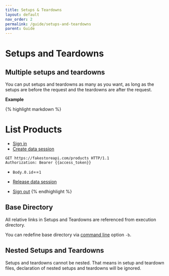 ```yaml
---
title: Setups & Teardowns
layout: default
nav_order: 2
permalink: /guide/setups-and-teardowns
parent: Guide
---
```


# Setups and Teardowns

## Multiple setups and teardowns

You can put setups and teardowns as many as you want, as long as the setups are before the request and the teardowns are after the request.

**Example**

{% highlight markdown %}
# List Products

* [Sign in](etc/examples/fakestoreapi.com/executables/auth.md)
* [Create data session](etc/examples/fakestoreapi.com/executables/create_session.md)

```http
GET https://fakestoreapi.com/products HTTP/1.1
Authorization: Bearer {{access_token}}
```

* `Body.0.id`==`1`

* [Release data session](etc/examples/fakestoreapi.com/executables/release_session.md)
* [Sign out](etc/examples/fakestoreapi.com/executables/auth.md)
{% endhighlight %}

## Base Directory

All relative links in Setups and Teardowns are referenced from execution directory.

You can redefine base directory via [command line](../cli.md) option `-b`.

## Nested Setups and Teardowns

Setups and teardowns cannot be nested. That means in setup and teardown files, declaration of nested setups and teardowns will be ignored.